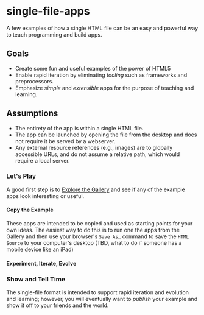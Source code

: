 # single-file-apps

A few examples of how a single HTML file can be an easy and powerful way to teach programming and build apps.

## Goals

- Create some fun and useful examples of the power of HTML5
- Enable rapid iteration by eliminating *tooling* such as frameworks and preprocessors.
- Emphasize *simple* and *extensible* apps for the purpose of teaching and learning.

## Assumptions

- The entirety of the app is within a single HTML file.
- The app can be launched by opening the file from the desktop and does not require it be served by a webserver.
- Any external resource references (e.g., images) are to globally accessible URLs, and do not assume a relative path, which would require a local server.

### Let's Play

A good first step is to [Explore the Gallery](./index.html) and see if any of the example apps look interesting or useful.

#### Copy the Example

These apps are intended to be copied and used as starting points for your own ideas. The easiest way to do this is to run one the apps from the Gallery and then use your browser's `Save As…` command to save the `HTML Source` to your computer's desktop (TBD, what to do if someone has a mobile device like an iPad)

#### Experiment, Iterate, Evolve


### Show and Tell Time

The single-file format is intended to support rapid iteration and evolution and learning; however, you will eventually want to *publish* your example and show it off to your friends and the world.

